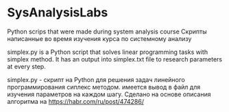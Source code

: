 # SysAnalysisLabs
Python scrips that were made during system analysis course
Скрипты написанные во время изучения курса по системному анализу

simplex.py is a Python script that solves linear programming tasks with simplex method.
  It has an output into simplex.txt file to research parameters at every step. 

simplex.py - скрипт на Python для решения задач линейного программирования сиплекс методом.
  имеется вывод в файл для изучения параметров на каждом шагу. Сделано на основе описания
  алгоритма на https://habr.com/ru/post/474286/
